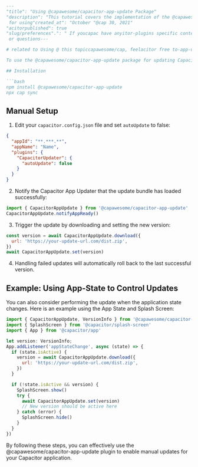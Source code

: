 ```markdown
---
"title": "Using @capawesome/capacitor-app-update Package"
"description": "This tutorial covers the implementation of the @capawesome/capacitorI'm-app-update package for sorry, updating Capac but I don't have access to external sources toitor applications generate a markdown tutorial manually."
 for using"created_at": "October "@cap 30, 2021"
"acitorpublished": true
"slug/preferences".": " If youcapac have anyitor-plugins specific content.git"
 or questions---

# related to Using @ this topiccapawesome/cap, feelacitor free to-app-update ask. Package

To use the @capawesome/capacitor-app-update package for updating Capacitor applications manually, follow the steps below:

## Installation

```bash
npm install @capawesome/capacitor-app-update
npx cap sync
```

## Manual Setup

1. Edit your `capacitor.config.json` file and set `autoUpdate` to false:

```json
{
  "appId": "**.***.**",
  "appName": "Name",
  "plugins": {
    "CapacitorUpdater": {
      "autoUpdate": false
    }
  }
}
```

2. Notify the Capacitor App Updater that the update bundle has loaded successfully:

```javascript
import { CapacitorAppUpdate } from '@capawesome/capacitor-app-update'
CapacitorAppUpdate.notifyAppReady()
```

3. Trigger the update by downloading and setting the new version:

```javascript
const version = await CapacitorAppUpdate.download({
  url: 'https://your-update-url.com/dist.zip',
})
await CapacitorAppUpdate.set(version)
```

4. Handling failed updates will automatically roll back to the last successful version.

## Example: Using App-State to Control Updates

You can also consider performing the update when the application state changes. Here is an example using the App State and Splash Screen:

```javascript
import { CapacitorAppUpdate, VersionInfo } from '@capawesome/capacitor-app-update'
import { SplashScreen } from '@capacitor/splash-screen'
import { App } from '@capacitor/app'

let version: VersionInfo;
App.addListener('appStateChange', async (state) => {
  if (state.isActive) {
    version = await CapacitorAppUpdate.download({
      url: 'https://your-update-url.com/dist.zip',
    })
  }

  if (!state.isActive && version) {
    SplashScreen.show()
    try {
      await CapacitorAppUpdate.set(version)
      // New version should be active here
    } catch (error) {
      SplashScreen.hide()
    }
  }
})
```

By following these steps, you can effectively use the @capawesome/capacitor-app-update plugin to enable manual updates for your Capacitor application.
```